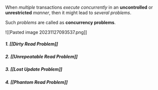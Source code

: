 When *multiple* transactions *execute concurrently* in an **uncontrolled** or **unrestricted** *manner*, then it might lead to *several problems*.

Such *problems* are called as **concurrency problems**.

![[Pasted image 20231127093537.png]]
##### *1. [[Dirty Read Problem]]*
##### *2. [[Unrepeatable Read Problem]]*
##### *3. [[Lost Update Problem]]*
##### *4. [[Phantom Read Problem]]*




